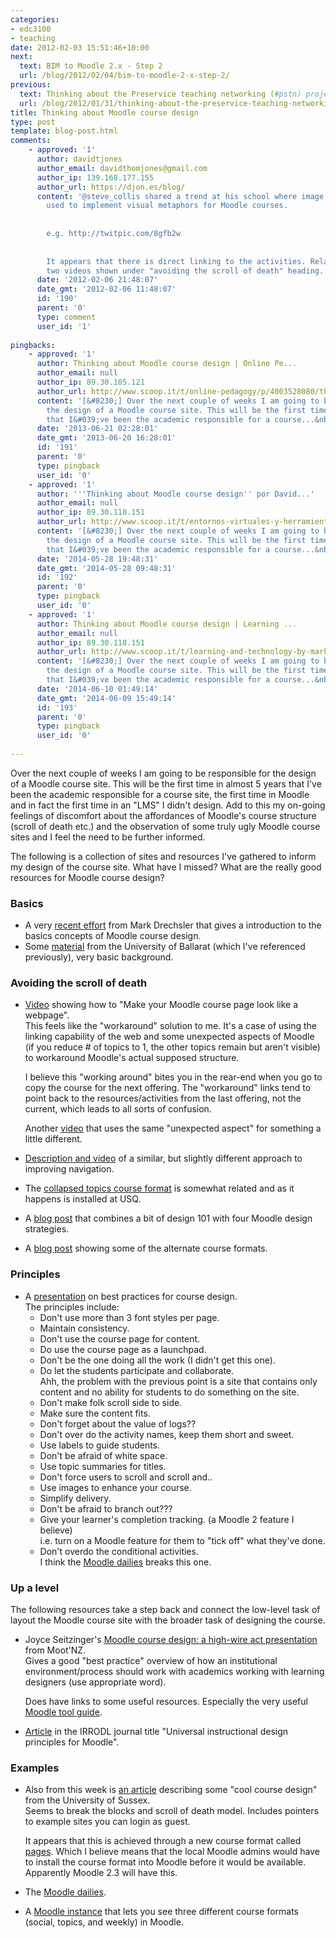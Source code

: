 ```yaml
---
categories:
- edc3100
- teaching
date: 2012-02-03 15:51:46+10:00
next:
  text: BIM to Moodle 2.x - Step 2
  url: /blog/2012/02/04/bim-to-moodle-2-x-step-2/
previous:
  text: Thinking about the Preservice teaching networking (#pstn) project
  url: /blog/2012/01/31/thinking-about-the-preservice-teaching-networking-pstn-project/
title: Thinking about Moodle course design
type: post
template: blog-post.html
comments:
    - approved: '1'
      author: davidtjones
      author_email: davidthomjones@gmail.com
      author_ip: 139.168.177.155
      author_url: https://djon.es/blog/
      content: '@steve_collis shared a trend at his school where image maps are being
        used to implement visual metaphors for Moodle courses.
    
    
        e.g. http://twitpic.com/8gfb2w
    
    
        It appears that there is direct linking to the activities. Related to the first
        two videos shown under "avoiding the scroll of death" heading.'
      date: '2012-02-06 21:48:07'
      date_gmt: '2012-02-06 11:48:07'
      id: '190'
      parent: '0'
      type: comment
      user_id: '1'
    
pingbacks:
    - approved: '1'
      author: Thinking about Moodle course design | Online Pe...
      author_email: null
      author_ip: 89.30.105.121
      author_url: http://www.scoop.it/t/online-pedagogy/p/4003528080/thinking-about-moodle-course-design
      content: '[&#8230;] Over the next couple of weeks I am going to be responsible for
        the design of a Moodle course site. This will be the first time in almost 5 years
        that I&#039;ve been the academic responsible for a course...&nbsp; [&#8230;]'
      date: '2013-06-21 02:28:01'
      date_gmt: '2013-06-20 16:28:01'
      id: '191'
      parent: '0'
      type: pingback
      user_id: '0'
    - approved: '1'
      author: '''Thinking about Moodle course design'' por David...'
      author_email: null
      author_ip: 89.30.118.151
      author_url: http://www.scoop.it/t/entornos-virtuales-y-herramientas-de-autor/p/4022097877/2014/05/28/thinking-about-moodle-course-design-por-david-jones
      content: '[&#8230;] Over the next couple of weeks I am going to be responsible for
        the design of a Moodle course site. This will be the first time in almost 5 years
        that I&#039;ve been the academic responsible for a course...&nbsp; [&#8230;]'
      date: '2014-05-28 19:48:31'
      date_gmt: '2014-05-28 09:48:31'
      id: '192'
      parent: '0'
      type: pingback
      user_id: '0'
    - approved: '1'
      author: Thinking about Moodle course design | Learning ...
      author_email: null
      author_ip: 89.30.118.151
      author_url: http://www.scoop.it/t/learning-and-technology-by-mark-anderson-phd/p/4022700070/2014/06/09/thinking-about-moodle-course-design
      content: '[&#8230;] Over the next couple of weeks I am going to be responsible for
        the design of a Moodle course site. This will be the first time in almost 5 years
        that I&#039;ve been the academic responsible for a course...&nbsp; [&#8230;]'
      date: '2014-06-10 01:49:14'
      date_gmt: '2014-06-09 15:49:14'
      id: '193'
      parent: '0'
      type: pingback
      user_id: '0'
    
---
```

Over the next couple of weeks I am going to be responsible for the design of a Moodle course site. This will be the first time in almost 5 years that I've been the academic responsible for a course site, the first time in Moodle and in fact the first time in an "LMS" I didn't design. Add to this my on-going feelings of discomfort about the affordances of Moodle's course structure (scroll of death etc.) and the observation of some truly ugly Moodle course sites and I feel the need to be further informed.

The following is a collection of sites and resources I've gathered to inform my design of the course site. What have I missed? What are the really good resources for Moodle course design?

### Basics

- A very [recent effort](http://www.markdrechsler.com/?p=745) from Mark Drechsler that gives a introduction to the basics concepts of Moodle course design.
- Some [material](http://medusa.ballarat.edu.au/lews/drupal/staff/moodle/howto/layout) from the University of Ballarat (which I've referenced previously), very basic background.

### Avoiding the scroll of death

- [Video](http://www.youtube.com/watch?v=XtHPUh_BaxM) showing how to "Make your Moodle course page look like a webpage".  
    This feels like the "workaround" solution to me. It's a case of using the linking capability of the web and some unexpected aspects of Moodle (if you reduce # of topics to 1, the other topics remain but aren't visible) to workaround Moodle's actual supposed structure.
    
    I believe this "working around" bites you in the rear-end when you go to copy the course for the next offering. The "workaround" links tend to point back to the resources/activities from the last offering, not the current, which leads to all sorts of confusion.
    
    Another [video](http://www.youtube.com/watch?v=KiCgf7rAdJc) that uses the same "unexpected aspect" for something a little different.
    
- [Description and video](http://www.moodlenews.com/2012/super-simple-navigation-with-a-little-html-and-the-topics-format/) of a similar, but slightly different approach to improving navigation.
- The [collapsed topics course format](http://www.moodlenews.com/2010/collapsed-topics-eliminates-the-scroll-of-death-in-moodle/) is somewhat related and as it happens is installed at USQ.
- A [blog post](http://opensource.com/education/12/1/designing-aesthetically-pleasing-moodle-courses) that combines a bit of design 101 with four Moodle design strategies.
- A [blog post](http://moodleman.moodle.com.au/archives/47) showing some of the alternate course formats.

### Principles

- A [presentation](http://www.slideshare.net/michelledmoore/teaching-with-moodle-best-practices-for-course-design-i-moot-11) on best practices for course design.  
    The principles include:
    - Don't use more than 3 font styles per page.
    - Maintain consistency.
    - Don't use the course page for content.
    - Do use the course page as a launchpad.
    - Don't be the one doing all the work (I didn't get this one).
    - Do let the students participate and collaborate.  
        Ahh, the problem with the previous point is a site that contains only content and no ability for students to do something on the site.
    - Don't make folk scroll side to side.
    - Make sure the content fits.
    - Don't forget about the value of logs??
    - Don't over do the activity names, keep them short and sweet.
    - Use labels to guide students.
    - Don't be afraid of white space.
    - Use topic summaries for titles.
    - Don't force users to scroll and scroll and..
    - Use images to enhance your course.
    - Simplify delivery.
    - Don't be afraid to branch out???
    - Give your learner's completion tracking. (a Moodle 2 feature I believe)  
        i.e. turn on a Moodle feature for them to "tick off" what they've done.
    - Don't overdo the conditional activities.  
        I think the [Moodle dailies](http://sarahthorneycroft.com/blog/2011/08/02/the-moodle-dailies-a-guided-tour/) breaks this one.

### Up a level

The following resources take a step back and connect the low-level task of layout the Moodle course site with the broader task of designing the course.

- Joyce Seitzinger's [Moodle course design: a high-wire act presentation](http://www.cats-pyjamas.net/2011/07/moodle-course-design-a-high-wire-act-mootnz11/) from Moot'NZ.  
    Gives a good "best practice" overview of how an institutional environment/process should work with academics working with learning designers (use appropriate word).
    
    Does have links to some useful resources. Especially the very useful [Moodle tool guide](http://www.cats-pyjamas.net/2010/05/moodle-tool-guide-for-teachers/).
    
- [Article](http://www.irrodl.org/index.php/irrodl/article/view/869/1575) in the IRRODL journal title "Universal instructional design principles for Moodle".

### Examples

- Also from this week is [an article](http://www.moodlenews.com/2012/want-to-see-some-cool-course-design-checkout-the-moodle-at-university-of-sussex/) describing some "cool course design" from the University of Sussex.  
    Seems to break the blocks and scroll of death model. Includes pointers to example sites you can login as guest.
    
    It appears that this is achieved through a new course format called [pages](http://www.moodlenews.com/2011/the-pages-course-format-will-blow-you-away/). Which I believe means that the local Moodle admins would have to install the course format into Moodle before it would be available. Apparently Moodle 2.3 will have this.
    
- The [Moodle dailies](http://sarahthorneycroft.com/blog/2011/08/02/the-moodle-dailies-a-guided-tour/).
- A [Moodle instance](https://moodle.drew.edu/course/category.php?id=25) that lets you see three different course formats (social, topics, and weekly) in Moodle.